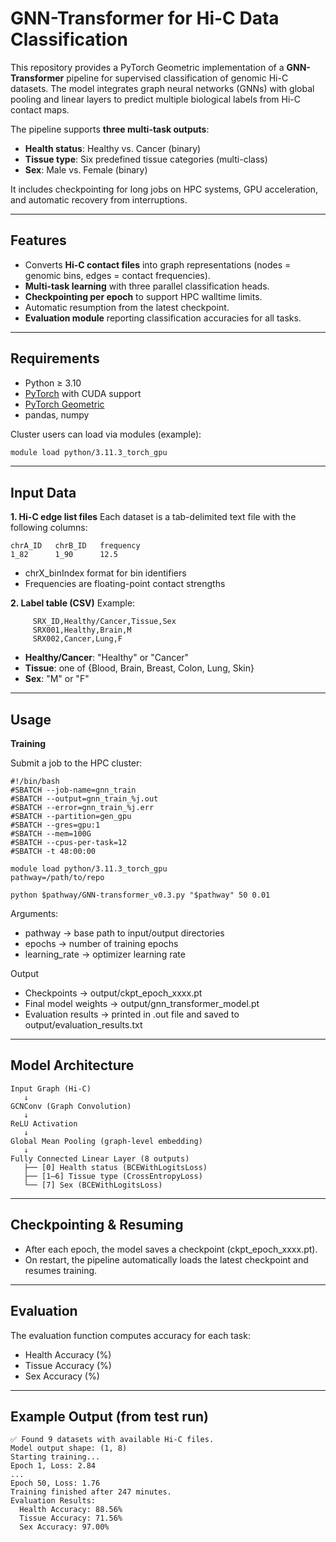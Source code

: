 # GNN-Transformer for Hi-C Data Classification

This repository provides a PyTorch Geometric implementation of a **GNN-Transformer** pipeline for supervised classification of genomic Hi-C datasets. The model integrates graph neural networks (GNNs) with global pooling and linear layers to predict multiple biological labels from Hi-C contact maps.

The pipeline supports **three multi-task outputs**:
- **Health status**: Healthy vs. Cancer (binary)
- **Tissue type**: Six predefined tissue categories (multi-class)
- **Sex**: Male vs. Female (binary)

It includes checkpointing for long jobs on HPC systems, GPU acceleration, and automatic recovery from interruptions.

---

## Features
- Converts **Hi-C contact files** into graph representations (nodes = genomic bins, edges = contact frequencies).
- **Multi-task learning** with three parallel classification heads.
- **Checkpointing per epoch** to support HPC walltime limits.
- Automatic resumption from the latest checkpoint.
- **Evaluation module** reporting classification accuracies for all tasks.

---

## Requirements
- Python ≥ 3.10  
- [PyTorch](https://pytorch.org/) with CUDA support  
- [PyTorch Geometric](https://pytorch-geometric.readthedocs.io/)  
- pandas, numpy  

Cluster users can load via modules (example):  
```bash
module load python/3.11.3_torch_gpu
```

---

## Input Data
**1. Hi-C edge list files**
Each dataset is a tab-delimited text file with the following columns:

```
chrA_ID   chrB_ID   frequency
1_82      1_90      12.5
```

- chrX_binIndex format for bin identifiers
- Frequencies are floating-point contact strengths

**2. Label table (CSV)**
     Example:

```
     SRX_ID,Healthy/Cancer,Tissue,Sex
     SRX001,Healthy,Brain,M
     SRX002,Cancer,Lung,F
```
- **Healthy/Cancer**: "Healthy" or "Cancer"
- **Tissue**: one of {Blood, Brain, Breast, Colon, Lung, Skin}
- **Sex**: "M" or "F"

---
## Usage
**Training**

Submit a job to the HPC cluster:
```
#!/bin/bash
#SBATCH --job-name=gnn_train
#SBATCH --output=gnn_train_%j.out
#SBATCH --error=gnn_train_%j.err
#SBATCH --partition=gen_gpu
#SBATCH --gres=gpu:1
#SBATCH --mem=100G
#SBATCH --cpus-per-task=12
#SBATCH -t 48:00:00

module load python/3.11.3_torch_gpu
pathway=/path/to/repo

python $pathway/GNN-transformer_v0.3.py "$pathway" 50 0.01
```

Arguments:

- pathway → base path to input/output directories
- epochs → number of training epochs
- learning_rate → optimizer learning rate

Output
- Checkpoints → output/ckpt_epoch_xxxx.pt
- Final model weights → output/gnn_transformer_model.pt
- Evaluation results → printed in .out file and saved to output/evaluation_results.txt


---
## Model Architecture

```
Input Graph (Hi-C)
   ↓
GCNConv (Graph Convolution)
   ↓
ReLU Activation
   ↓
Global Mean Pooling (graph-level embedding)
   ↓
Fully Connected Linear Layer (8 outputs)
   ├── [0] Health status (BCEWithLogitsLoss)
   ├── [1–6] Tissue type (CrossEntropyLoss)
   └── [7] Sex (BCEWithLogitsLoss)
```

---

## Checkpointing & Resuming

- After each epoch, the model saves a checkpoint (ckpt_epoch_xxxx.pt).
- On restart, the pipeline automatically loads the latest checkpoint and resumes training.

---

##  Evaluation

The evaluation function computes accuracy for each task:

- Health Accuracy (%)
- Tissue Accuracy (%)
- Sex Accuracy (%)

---

##  Example Output (from test run)  

```
✅ Found 9 datasets with available Hi-C files.
Model output shape: (1, 8)
Starting training...
Epoch 1, Loss: 2.84
...
Epoch 50, Loss: 1.76
Training finished after 247 minutes.
Evaluation Results:
  Health Accuracy: 88.56%
  Tissue Accuracy: 71.56%
  Sex Accuracy: 97.00%

```
